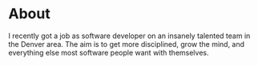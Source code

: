 # About

I recently got a job as software developer on an insanely talented team in the Denver area. The aim is to get more disciplined, grow the mind, and everything else most software people want with themselves. 

